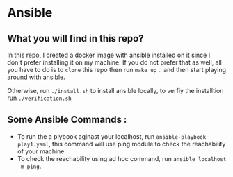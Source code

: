 # Ansible 

## What you will find in this repo? 

In this repo, I created a docker image with ansible installed on it since I don't prefer installing it on my machine. If you do not prefer that as well, all you have to do is to `clone` this repo then run `make up` .. and then start playing around with ansible.  

Otherwise, run `./install.sh` to install ansible locally, to verfiy the installtion run `./verification.sh`   

## Some Ansible Commands :  

- To run the a plybook aginast your localhost, run ` ansible-playbook play1.yaml `, this command will use ping module to check the reachability of your machine.  
- To check the reachability using ad hoc command, run ` ansible localhost -m ping `.  
